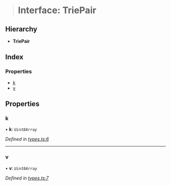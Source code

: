 > # Interface: TriePair

## Hierarchy

* **TriePair**

## Index

### Properties

* [k](_types_.triepair.md#k)
* [v](_types_.triepair.md#v)

## Properties

###  k

• **k**: *`Uint8Array`*

*Defined in [types.ts:6](https://github.com/polkadot-js/common/blob/f0aebfc/packages/trie-hash/src/types.ts#L6)*

___

###  v

• **v**: *`Uint8Array`*

*Defined in [types.ts:7](https://github.com/polkadot-js/common/blob/f0aebfc/packages/trie-hash/src/types.ts#L7)*